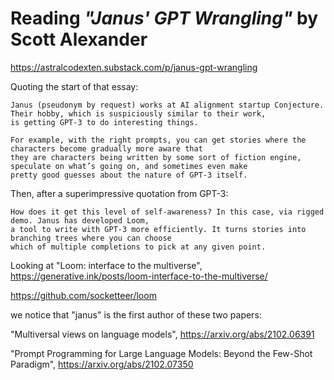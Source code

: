 # Reading _"Janus' GPT Wrangling"_ by Scott Alexander

https://astralcodexten.substack.com/p/janus-gpt-wrangling

Quoting the start of that essay:

```
Janus (pseudonym by request) works at AI alignment startup Conjecture. Their hobby, which is suspiciously similar to their work,
is getting GPT-3 to do interesting things.

For example, with the right prompts, you can get stories where the characters become gradually more aware that
they are characters being written by some sort of fiction engine, speculate on what’s going on, and sometimes even make
pretty good guesses about the nature of GPT-3 itself.
```

Then, after a superimpressive quotation from GPT-3:

```
How does it get this level of self-awareness? In this case, via rigged demo. Janus has developed Loom, 
a tool to write with GPT-3 more efficiently. It turns stories into branching trees where you can choose 
which of multiple completions to pick at any given point. 
```

Looking at "Loom: interface to the multiverse", https://generative.ink/posts/loom-interface-to-the-multiverse/

https://github.com/socketteer/loom

we notice that "janus" is the first author of these two papers:

"Multiversal views on language models", https://arxiv.org/abs/2102.06391

"Prompt Programming for Large Language Models: Beyond the Few-Shot Paradigm", https://arxiv.org/abs/2102.07350
